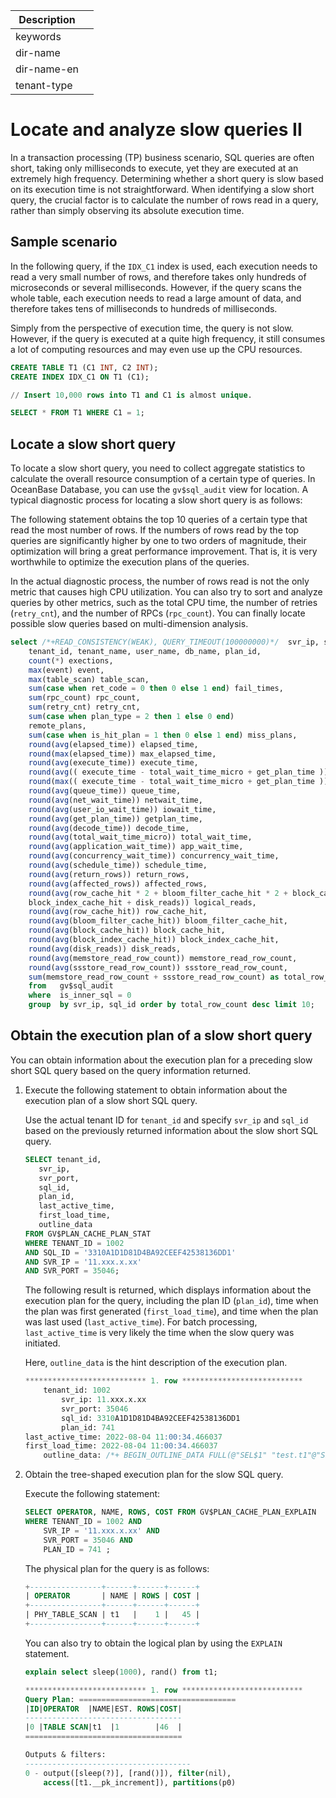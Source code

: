 | Description   |                 |
|---------------|-----------------|
| keywords      |                 |
| dir-name      |                 |
| dir-name-en   |                 |
| tenant-type   |                 |

# Locate and analyze slow queries II

In a transaction processing (TP) business scenario, SQL queries are often short, taking only milliseconds to execute, yet they are executed at an extremely high frequency. Determining whether a short query is slow based on its execution time is not straightforward. When identifying a slow short query, the crucial factor is to calculate the number of rows read in a query, rather than simply observing its absolute execution time.

## Sample scenario

In the following query, if the `IDX_C1` index is used, each execution needs to read a very small number of rows, and therefore takes only hundreds of microseconds or several milliseconds. However, if the query scans the whole table, each execution needs to read a large amount of data, and therefore takes tens of milliseconds to hundreds of milliseconds.

Simply from the perspective of execution time, the query is not slow. However, if the query is executed at a quite high frequency, it still consumes a lot of computing resources and may even use up the CPU resources.

```sql
CREATE TABLE T1 (C1 INT, C2 INT);
CREATE INDEX IDX_C1 ON T1 (C1);

// Insert 10,000 rows into T1 and C1 is almost unique.

SELECT * FROM T1 WHERE C1 = 1;
```

## Locate a slow short query

To locate a slow short query, you need to collect aggregate statistics to calculate the overall resource consumption of a certain type of queries. In OceanBase Database, you can use the `gv$sql_audit` view for location. A typical diagnostic process for locating a slow short query is as follows:

The following statement obtains the top 10 queries of a certain type that read the most number of rows. If the numbers of rows read by the top queries are significantly higher by one to two orders of magnitude, their optimization will bring a great performance improvement. That is, it is very worthwhile to optimize the execution plans of the queries.

In the actual diagnostic process, the number of rows read is not the only metric that causes high CPU utilization. You can also try to sort and analyze queries by other metrics, such as the total CPU time, the number of retries (`retry_cnt`), and the number of RPCs (`rpc_count`). You can finally locate possible slow queries based on multi-dimension analysis.

```sql
select /*+READ_CONSISTENCY(WEAK), QUERY_TIMEOUT(100000000)*/  svr_ip, sql_id,
    tenant_id, tenant_name, user_name, db_name, plan_id,
    count(*) exections,
    max(event) event,
    max(table_scan) table_scan,
    sum(case when ret_code = 0 then 0 else 1 end) fail_times,
    sum(rpc_count) rpc_count,
    sum(retry_cnt) retry_cnt,
    sum(case when plan_type = 2 then 1 else 0 end)
    remote_plans,
    sum(case when is_hit_plan = 1 then 0 else 1 end) miss_plans,
    round(avg(elapsed_time)) elapsed_time,
    round(max(elapsed_time)) max_elapsed_time,
    round(avg(execute_time)) execute_time,
    round(avg(( execute_time - total_wait_time_micro + get_plan_time ))) cpu_time,
    round(max(( execute_time - total_wait_time_micro + get_plan_time ))) max_cpu_time,
    round(avg(queue_time)) queue_time,
    round(avg(net_wait_time)) netwait_time,
    round(avg(user_io_wait_time)) iowait_time,
    round(avg(get_plan_time)) getplan_time,
    round(avg(decode_time)) decode_time,
    round(avg(total_wait_time_micro)) total_wait_time,
    round(avg(application_wait_time)) app_wait_time,
    round(avg(concurrency_wait_time)) concurrency_wait_time,
    round(avg(schedule_time)) schedule_time,
    round(avg(return_rows)) return_rows,
    round(avg(affected_rows)) affected_rows,
    round(avg(row_cache_hit * 2 + bloom_filter_cache_hit * 2 + block_cache_hit +
    block_index_cache_hit + disk_reads)) logical_reads,
    round(avg(row_cache_hit)) row_cache_hit,
    round(avg(bloom_filter_cache_hit)) bloom_filter_cache_hit,
    round(avg(block_cache_hit)) block_cache_hit,
    round(avg(block_index_cache_hit)) block_index_cache_hit,
    round(avg(disk_reads)) disk_reads,
    round(avg(memstore_read_row_count)) memstore_read_row_count,
    round(avg(ssstore_read_row_count)) ssstore_read_row_count,
    sum(memstore_read_row_count + ssstore_read_row_count) as total_row_count
    from   gv$sql_audit
    where  is_inner_sql = 0
    group  by svr_ip, sql_id order by total_row_count desc limit 10;
```

## Obtain the execution plan of a slow short query

You can obtain information about the execution plan for a preceding slow short SQL query based on the query information returned.

1. Execute the following statement to obtain information about the execution plan of a slow short SQL query.

   Use the actual tenant ID for `tenant_id` and specify `svr_ip` and `sql_id` based on the previously returned information about the slow short SQL query.

   ```sql
   SELECT tenant_id,
      svr_ip,
      svr_port,
      sql_id,
      plan_id,
      last_active_time,
      first_load_time,
      outline_data
   FROM GV$PLAN_CACHE_PLAN_STAT
   WHERE TENANT_ID = 1002
   AND SQL_ID = '3310A1D1D81D4BA92CEEF42538136DD1'
   AND SVR_IP = '11.xxx.x.xx'
   AND SVR_PORT = 35046;
   ```

   The following result is returned, which displays information about the execution plan for the query, including the plan ID (`plan_id`), time when the plan was first generated (`first_load_time`), and time when the plan was last used (`last_active_time`). For batch processing, `last_active_time` is very likely the time when the slow query was initiated.

   Here, `outline_data` is the hint description of the execution plan.

   ```sql
   *************************** 1. row ***************************
       tenant_id: 1002
           svr_ip: 11.xxx.x.xx
           svr_port: 35046
           sql_id: 3310A1D1D81D4BA92CEEF42538136DD1
           plan_id: 741
   last_active_time: 2022-08-04 11:00:34.466037
   first_load_time: 2022-08-04 11:00:34.466037
       outline_data: /*+ BEGIN_OUTLINE_DATA FULL(@"SEL$1" "test.t1"@"SEL$1") END_OUTLINE_DATA*/
   ```

2. Obtain the tree-shaped execution plan for the slow SQL query.

   Execute the following statement:

    ```sql
    SELECT OPERATOR, NAME, ROWS, COST FROM GV$PLAN_CACHE_PLAN_EXPLAIN
    WHERE TENANT_ID = 1002 AND
        SVR_IP = '11.xxx.x.xx' AND
        SVR_PORT = 35046 AND
        PLAN_ID = 741 ;
    ```

   The physical plan for the query is as follows:

   ```sql
   +----------------+------+------+------+
   | OPERATOR       | NAME | ROWS | COST |
   +----------------+------+------+------+
   | PHY_TABLE_SCAN | t1   |    1 |   45 |
   +----------------+------+------+------+
   ```

   You can also try to obtain the logical plan by using the `EXPLAIN` statement.

   ```sql
   explain select sleep(1000), rand() from t1;

   *************************** 1. row ***************************
   Query Plan: ===================================
   |ID|OPERATOR  |NAME|EST. ROWS|COST|
   -----------------------------------
   |0 |TABLE SCAN|t1  |1        |46  |
   ===================================

   Outputs & filters:
   -------------------------------------
   0 - output([sleep(?)], [rand()]), filter(nil),
       access([t1.__pk_increment]), partitions(p0)
   ```